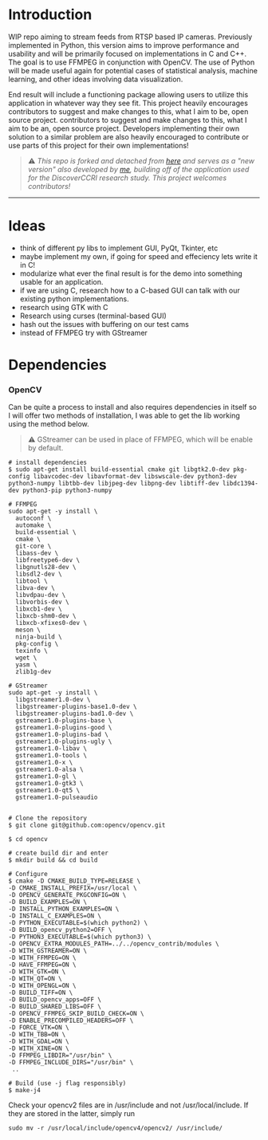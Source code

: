 # Introduction
WIP repo aiming to stream feeds from RTSP based IP
cameras. Previously implemented in Python, this 
version aims to improve performance and usability 
and will be primarily focused on implementations in
C and C++. The goal is to use FFMPEG in conjunction
with OpenCV. The use of Python will be made useful 
again for potential cases of statistical analysis, 
machine learning, and other ideas involving data
visualization. 

End result will include a functioning package allowing users to utilize 
this application in whatever way they see fit. This project heavily encourages
contributors to suggest and make changes to this, what I aim to be, open source 
project. 
contributors to suggest and make changes to this, what I aim to be an, open source 
project. Developers implementing their own solution to a similar problem are also
heavily encouraged to contribute or use parts of this project for their own
implementations!


> :warning: *This repo is forked and detached from [here](https://github.com/DiscoverCCRI/ip_cam) and serves
as a "new version" also developed by [me](https://github.com/akielaries), building off of the application
used for the DiscoverCCRI research study. This project welcomes contributors!*
---


# Ideas
- think of different py libs to implement GUI, PyQt, Tkinter, etc
- maybe implement my own, if going for speed and effeciency lets write it in C!
- modularize what ever the final result is for the demo into something usable
for an application. 
- if we are using C, research how to a C-based GUI can talk with our existing python
implementations.
- research using GTK with C
- Research using curses (terminal-based GUI)
- hash out the issues with buffering on our test cams
- instead of FFMPEG try with GStreamer

# Dependencies

### OpenCV
Can be quite a process to install and also requires dependencies in itself
so I will offer two methods of installation, I was able to get the lib 
working using the method below. 

> :warning: GStreamer can be used in place of FFMPEG, which will be enable by
default.

```
# install dependencies
$ sudo apt-get install build-essential cmake git libgtk2.0-dev pkg-config libavcodec-dev libavformat-dev libswscale-dev python3-dev python3-numpy libtbb-dev libjpeg-dev libpng-dev libtiff-dev libdc1394-dev python3-pip python3-numpy

# FFMPEG 
sudo apt-get -y install \
  autoconf \
  automake \
  build-essential \
  cmake \
  git-core \
  libass-dev \
  libfreetype6-dev \
  libgnutls28-dev \
  libsdl2-dev \
  libtool \
  libva-dev \
  libvdpau-dev \
  libvorbis-dev \
  libxcb1-dev \
  libxcb-shm0-dev \
  libxcb-xfixes0-dev \
  meson \
  ninja-build \
  pkg-config \
  texinfo \
  wget \
  yasm \
  zlib1g-dev
  
# GStreamer
sudo apt-get -y install \
  libgstreamer1.0-dev \
  libgstreamer-plugins-base1.0-dev \
  libgstreamer-plugins-bad1.0-dev \
  gstreamer1.0-plugins-base \
  gstreamer1.0-plugins-good \
  gstreamer1.0-plugins-bad \
  gstreamer1.0-plugins-ugly \
  gstreamer1.0-libav \
  gstreamer1.0-tools \
  gstreamer1.0-x \
  gstreamer1.0-alsa \
  gstreamer1.0-gl \
  gstreamer1.0-gtk3 \
  gstreamer1.0-qt5 \
  gstreamer1.0-pulseaudio
  

# Clone the repository
$ git clone git@github.com:opencv/opencv.git

$ cd opencv

# create build dir and enter
$ mkdir build && cd build

# Configure
$ cmake -D CMAKE_BUILD_TYPE=RELEASE \
-D CMAKE_INSTALL_PREFIX=/usr/local \
-D OPENCV_GENERATE_PKGCONFIG=ON \
-D BUILD_EXAMPLES=ON \
-D INSTALL_PYTHON_EXAMPLES=ON \
-D INSTALL_C_EXAMPLES=ON \
-D PYTHON_EXECUTABLE=$(which python2) \
-D BUILD_opencv_python2=OFF \
-D PYTHON3_EXECUTABLE=$(which python3) \
-D OPENCV_EXTRA_MODULES_PATH=../../opencv_contrib/modules \
-D WITH_GSTREAMER=ON \
-D WITH_FFMPEG=ON \
-D HAVE_FFMPEG=ON \
-D WITH_GTK=ON \
-D WITH_QT=ON \
-D WITH_OPENGL=ON \
-D BUILD_TIFF=ON \
-D BUILD_opencv_apps=OFF \
-D BUILD_SHARED_LIBS=OFF \
-D OPENCV_FFMPEG_SKIP_BUILD_CHECK=ON \
-D ENABLE_PRECOMPILED_HEADERS=OFF \
-D FORCE_VTK=ON \
-D WITH_TBB=ON \
-D WITH_GDAL=ON \
-D WITH_XINE=ON \
-D FFMPEG_LIBDIR="/usr/bin" \
-D FFMPEG_INCLUDE_DIRS="/usr/bin" \
 ..

# Build (use -j flag responsibly)
$ make-j4
```

Check your opencv2 files are in /usr/include and not
/usr/local/include. If they are stored in the latter, simply run 
```
sudo mv -r /usr/local/include/opencv4/opencv2/ /usr/include/
```
